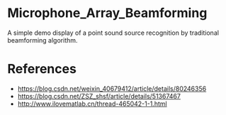 # Microphone_Array_Beamforming
A simple demo display of a point sound source recognition by traditional beamforming algorithm.


# References
* https://blog.csdn.net/weixin_40679412/article/details/80246356
* https://blog.csdn.net/ZSZ_shsf/article/details/51367467
* http://www.ilovematlab.cn/thread-465042-1-1.html
